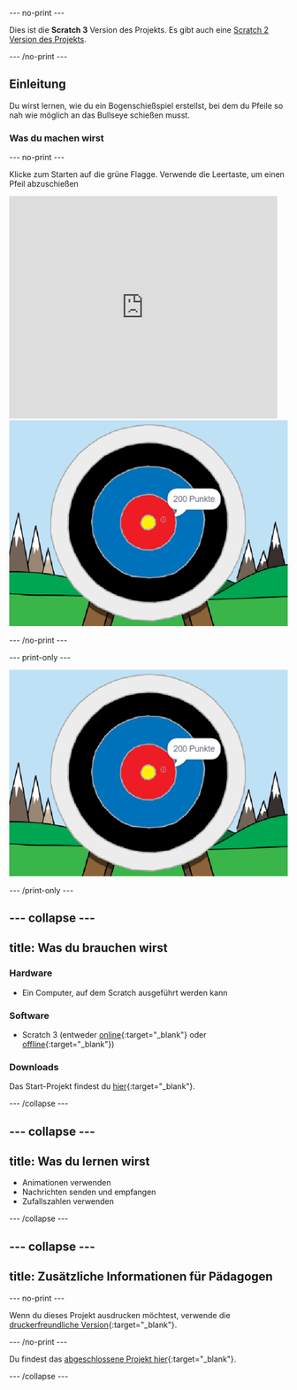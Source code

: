 --- no-print ---

Dies ist die **Scratch 3** Version des Projekts. Es gibt auch eine [Scratch 2 Version des Projekts](https://projects.raspberrypi.org/de-DE/projects/archery-scratch2).

--- /no-print ---

## Einleitung

Du wirst lernen, wie du ein Bogenschießspiel erstellst, bei dem du Pfeile so nah wie möglich an das Bullseye schießen musst.

### Was du machen wirst

--- no-print ---

Klicke zum Starten auf die grüne Flagge. Verwende die Leertaste, um einen Pfeil abzuschießen

<div class="scratch-preview">
  <iframe allowtransparency="true" width="485" height="402" src="https://scratch.mit.edu/projects/embed/382748965/?autostart=false" frameborder="0" scrolling="no"></iframe>
  <img src="images/archery-final.png">
</div>

--- /no-print ---

--- print-only ---

![fertiges Projekt](images/archery-final.png)

--- /print-only ---

--- collapse ---
---
title: Was du brauchen wirst
---

### Hardware

+ Ein Computer, auf dem Scratch ausgeführt werden kann

### Software

+ Scratch 3 (entweder [online](http://rpf.io/scratchon){:target="_blank"} oder [offline](http://rpf.io/scratchoff){:target="_blank"})

### Downloads

Das Start-Projekt findest du [hier](http://rpf.io/p/de-DE/archery-go){:target="_blank"}.

--- /collapse ---

--- collapse ---
---
title: Was du lernen wirst
---

+ Animationen verwenden 
+ Nachrichten senden und empfangen
+ Zufallszahlen verwenden

--- /collapse ---

--- collapse ---
---
title: Zusätzliche Informationen für Pädagogen
---

--- no-print ---

Wenn du dieses Projekt ausdrucken möchtest, verwende die [druckerfreundliche Version](https://projects.raspberrypi.org/de-DE/projects/archery/print){:target="_blank"}.

--- /no-print ---

Du findest das [abgeschlossene Projekt hier](http://rpf.io/p/de-DE/archery-get){:target="_blank"}.

--- /collapse ---